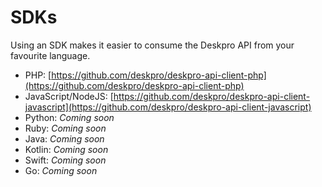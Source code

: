 # SDKs

Using an SDK makes it easier to consume the Deskpro API from your favourite language.

* PHP: [https://github.com/deskpro/deskpro-api-client-php](https://github.com/deskpro/deskpro-api-client-php)
* JavaScript/NodeJS: [https://github.com/deskpro/deskpro-api-client-javascript](https://github.com/deskpro/deskpro-api-client-javascript)
* Python: _Coming soon_
* Ruby: _Coming soon_
* Java: _Coming soon_
* Kotlin: _Coming soon_
* Swift: _Coming soon_
* Go: _Coming soon_

